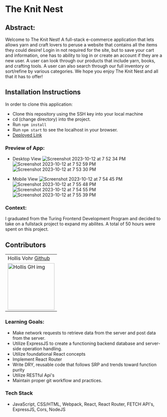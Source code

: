 # The Knit Nest

## Abstract: 
Welcome to The Knit Nest! A full-stack e-commerce application that lets allows yarn and craft lovers to peruse a website that contains all the items they could desire! Login in not required for the site, but to save your cart and information, one has to ability to log in or create an account if they are a new user. A user can look through our products that include yarn, books, and crafting tools. A user can also search through our full inventory or sort/refine by various categories. We hope you enjoy The Knit Nest and all that it has to offer!

## Installation Instructions
In order to clone this application:
- Clone this repository using the SSH key into your local machine
- cd (change directory) into the project.
- Run `npm install`
- Run `npm start` to see the localhost in your browser.
- [Deployed Link](https://the-knit-nest.vercel.app/)

### Preview of App:
- Desktop View
![Screenshot 2023-10-12 at 7 52 34 PM](https://user-images.githubusercontent.com/123392693/274772954-50f82e41-cffe-481b-a76d-55af75de1ce0.jpeg)
![Screenshot 2023-10-12 at 7 52 59 PM](https://user-images.githubusercontent.com/123392693/274772957-615eb6f3-57ff-40b7-801e-b861a1a57949.jpeg)
![Screenshot 2023-10-12 at 7 53 30 PM](https://user-images.githubusercontent.com/123392693/274772959-2b61142f-e78d-46fc-84b0-c02849c6fcad.jpeg)



- Mobile View
![Screenshot 2023-10-12 at 7 54 45 PM](https://user-images.githubusercontent.com/123392693/274773243-4b3544b9-4d67-4021-a528-3790c71db522.jpeg)
![Screenshot 2023-10-12 at 7 55 48 PM](https://user-images.githubusercontent.com/123392693/274773246-3cb1f332-0c64-4f0b-bc8e-abace55a908b.jpeg)
![Screenshot 2023-10-12 at 7 54 55 PM](https://user-images.githubusercontent.com/123392693/274773247-deb0a474-e3ea-4a09-8b1a-e01118cd14be.jpeg)
![Screenshot 2023-10-12 at 7 55 39 PM](https://user-images.githubusercontent.com/123392693/274773250-111930d0-93b4-419b-b98e-48d36d316386.jpeg)



### Context:
I graduated from the Turing Frontend Development Program and decided to take on a fullstack project to expand my abilites. A total of 50 hours were spent on this project.

## Contributors
<table>
     <tr>
        <td> Hollis Vohr <a href="https://github.com/hvohr">Github</td>
    </tr>
    <tr>
        <td><img src="https://avatars.githubusercontent.com/u/123392693?v=4" alt="Hollis GH img"
    width="150" height="auto" /></td>
</table>

### Learning Goals:
- Make network requests to retrieve data from the server and post data from the server.
- Utilize ExpressJS to create a functioning backend database and server-side operation handling.
- Utilize foundational React concepts
- Implement React Router
- Write DRY, reusable code that follows SRP and trends toward function purity
- Utilize RESTful Api's 
- Maintain proper git workflow and practices.

### Tech Stack
- JavaScript, CSS/HTML, Webpack, React, React Router, FETCH API's, ExpressJS, Cors, NodeJS
